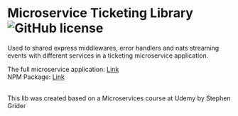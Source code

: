 # Microservice Ticketing Library ![GitHub license](https://img.shields.io/badge/license-MIT-blue.svg)

Used to shared express middlewares, error handlers and nats streaming events with different services in a ticketing microservice application.

The full microservice application: [Link](https://github.com/abnersouza/ticketing)
<br>
NPM Package: [Link](https://www.npmjs.com/package/@abrtickets/common)

<br>
This lib was created based on a Microservices course at Udemy by Stephen Grider
